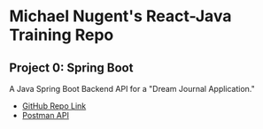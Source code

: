 # Michael Nugent's React-Java Training Repo

## Project 0: Spring Boot
A Java Spring Boot Backend API for a "Dream Journal Application."
* [GitHub Repo Link](https://github.com/nugentmichael1/DreamJournalApp)
* [Postman API](https://revature-spring-boot-dream-journal-app.postman.co/workspace/Spring-Boot-(Dream-Journal-App)~3c93ccd0-7757-41f6-911e-4d3fddb2509b/api/c467fcde-22b9-41a2-a06c-652abaf42c4e?action=share&creator=37307177)